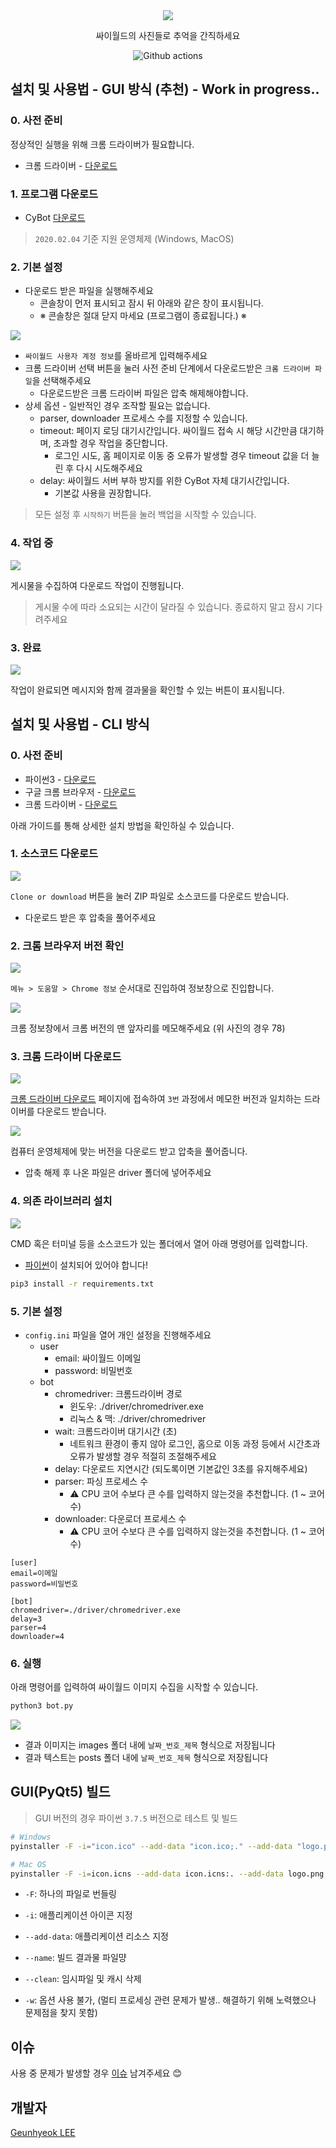 
<div align="center">
  <img src="./logo.png">

싸이월드의 사진들로 추억을 간직하세요

  <img alt="Github actions" src="https://github.com/leegeunhyeok/cyworld-bot/workflows/pyinstaller-build/badge.svg">

</div>


## 설치 및 사용법 - GUI 방식 (추천) - Work in progress..

### 0. 사전 준비

정상적인 실행을 위해 크롬 드라이버가 필요합니다.
- 크롬 드라이버 - [다운로드](https://sites.google.com/a/chromium.org/chromedriver/downloads)

### 1. 프로그램 다운로드

- CyBot [다운로드](#)

> `2020.02.04` 기준 지원 운영체제 (Windows, MacOS)

### 2. 기본 설정

- 다운로드 받은 파일을 실행해주세요
  - 콘솔창이 먼저 표시되고 잠시 뒤 아래와 같은 창이 표시됩니다.
  - ※ 콘솔창은 절대 닫지 마세요 (프로그램이 종료됩니다.) ※

<img src="./guide/gui/1.png">

- `싸이월드 사용자 계정 정보`를 올바르게 입력해주세요
- 크롬 드라이버 선택 버튼을 눌러 사전 준비 단계에서 다운로드받은 `크롬 드라이버 파일`을 선택해주세요
  - 다운로드받은 크롬 드라이버 파일은 압축 해제해야합니다.
- 상세 옵션 - 일반적인 경우 조작할 필요는 없습니다.
  - parser, downloader 프로세스 수를 지정할 수 있습니다.
  - timeout: 페이지 로딩 대기시간입니다. 싸이월드 접속 시 해당 시간만큼 대기하며, 초과할 경우 작업을 중단합니다.
    - 로그인 시도, 홈 페이지로 이동 중 오류가 발생할 경우 timeout 값을 더 늘린 후 다시 시도해주세요
  - delay: 싸이월드 서버 부하 방지를 위한 CyBot 자체 대기시간입니다.
    - 기본값 사용을 권장합니다.

> 모든 설정 후 `시작하기` 버튼을 눌러 백업을 시작할 수 있습니다.

### 4. 작업 중

<img src="./guide/gui/2.png">

게시물을 수집하여 다운로드 작업이 진행됩니다.

> 게시물 수에 따라 소요되는 시간이 달라질 수 있습니다. 종료하지 말고 잠시 기다려주세요

### 3. 완료

<img src="./guide/gui/3.png">

작업이 완료되면 메시지와 함께 결과물을 확인할 수 있는 버튼이 표시됩니다.


## 설치 및 사용법 - CLI 방식

### 0. 사전 준비

- 파이썬3 - [다운로드](https://www.python.org/downloads/release/python-365)
- 구글 크롬 브라우저 - [다운로드](https://www.google.com/intl/ko/chrome)
- 크롬 드라이버 - [다운로드](https://sites.google.com/a/chromium.org/chromedriver/downloads)

아래 가이드를 통해 상세한 설치 방법을 확인하실 수 있습니다.



### 1. 소스코드 다운로드

<img src="./guide/cli/1.png">

`Clone or download` 버튼을 눌러 ZIP 파일로 소스코드를 다운로드 받습니다.
- 다운로드 받은 후 압축을 풀어주세요

### 2. 크롬 브라우저 버전 확인

<img src="./guide/cli/2.png">

`메뉴 > 도움말 > Chrome 정보` 순서대로 진입하여 정보창으로 진입합니다.

<img src="./guide/cli/3.png">

크롬 정보창에서 크롬 버전의 맨 앞자리를 메모해주세요 (위 사진의 경우 78)

### 3. 크롬 드라이버 다운로드

<img src="./guide/cli/4.png">

[크롬 드라이버 다운로드](https://chromedriver.chromium.org/downloads) 페이지에 접속하여 `3번` 과정에서 메모한 버전과 일치하는 드라이버를 다운로드 받습니다.

<img src="./guide/cli/5.png">

컴퓨터 운영체제에 맞는 버전을 다운로드 받고 압축을 풀어줍니다.
- 압축 해제 후 나온 파일은 driver 폴더에 넣어주세요

### 4. 의존 라이브러리 설치

<img src="./guide/cli/6.png">

CMD 혹은 터미널 등을 소스코드가 있는 폴더에서 열어 아래 명령어를 입력합니다.

- [파이썬](https://www.python.org/downloads/release/python-365)이 설치되어 있어야 합니다!

```bash
pip3 install -r requirements.txt
```

### 5. 기본 설정

- `config.ini` 파일을 열어 개인 설정을 진행해주세요
  - user
    - email: 싸이월드 이메일
    - password: 비밀번호
  - bot
    - chromedriver: 크롬드라이버 경로
      - 윈도우: ./driver/chromedriver.exe
      - 리눅스 & 맥: ./driver/chromedriver
    - wait: 크롬드라이버 대기시간 (초)
      - 네트워크 환경이 좋지 않아 로그인, 홈으로 이동 과정 등에서 시간초과 오류가 발생할 경우 적절히 조절해주세요
    - delay: 다운로드 지연시간 (되도록이면 기본값인 3초를 유지해주세요)
    - parser: 파싱 프로세스 수
      - ⚠️ CPU 코어 수보다 큰 수를 입력하지 않는것을 추천합니다. (1 ~ 코어 수)
    - downloader: 다운로더 프로세스 수
      - ⚠️ CPU 코어 수보다 큰 수를 입력하지 않는것을 추천합니다. (1 ~ 코어 수)

```
[user]
email=이메일
password=비밀번호

[bot]
chromedriver=./driver/chromedriver.exe
delay=3
parser=4
downloader=4
```

### 6. 실행

아래 명령어를 입력하여 싸이월드 이미지 수집을 시작할 수 있습니다.

```bash
python3 bot.py
```

<img src="./guide/cli/7.png">

- 결과 이미지는 images 폴더 내에 `날짜_번호_제목` 형식으로 저장됩니다
- 결과 텍스트는 posts 폴더 내에 `날짜_번호_제목` 형식으로 저장됩니다


## GUI(PyQt5) 빌드

> GUI 버전의 경우 파이썬 `3.7.5` 버전으로 테스트 및 빌드

```bash
# Windows
pyinstaller -F -i="icon.ico" --add-data "icon.ico;." --add-data "logo.png;." --add-data "loading.gif;." --name CyBot --clean bot-gui.py

# Mac OS
pyinstaller -F -i=icon.icns --add-data icon.icns:. --add-data logo.png:. --add-data loading.gif:. --name CyBot --clean bot-gui.py
```

- `-F`: 하나의 파일로 번들링
- `-i`: 애플리케이션 아이콘 지정
- `--add-data`: 애플리케이션 리소스 지정
- `--name`: 빌드 결과물 파일먕
- `--clean`: 임시파일 및 캐시 삭제

- `-w`: 옵션 사용 불가, (멀티 프로세싱 관련 문제가 발생.. 해결하기 위해 노력했으나 문제점을 찾지 못함)

## 이슈
사용 중 문제가 발생할 경우 [이슈](https://github.com/leegeunhyeok/cyworld-bot/issues) 남겨주세요 😊

## 개발자
[Geunhyeok LEE](https://github.com/leegeunhyeok)
